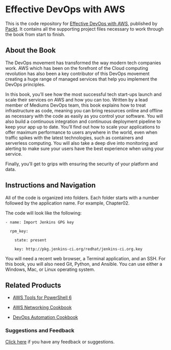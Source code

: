 # Effective DevOps with AWS
This is the code repository for [Effective DevOps with AWS](https://www.packtpub.com/application-development/effective-devops-aws?utm_source=github&utm_medium=repository&utm_campaign=9781786466815), published by [Packt](https://www.packtpub.com/?utm_source=github). It contains all the supporting project files necessary to work through the book from start to finish.
## About the Book
The DevOps movement has transformed the way modern tech companies work. AWS which has been on the forefront of the Cloud computing revolution has also been a key contributor of this DevOps movement creating a huge range of managed services that help you implement the DevOps principles.

In this book, you’ll see how the most successful tech start-ups launch and scale their services on AWS and how you can too. Written by a lead member of Mediums DevOps team, this book explains how to treat infrastructure as code, meaning you can bring resources online and offline as necessary with the code as easily as you control your software. You will also build a continuous integration and continuous deployment pipeline to keep your app up to date. You’ll find out how to scale your applications to offer maximum performance to users anywhere in the world, even when traffic spikes with the latest technologies, such as containers and serverless computing. You will also take a deep dive into monitoring and alerting to make sure your users have the best experience when using your service.

Finally, you’ll get to grips with ensuring the security of your platform and data.
## Instructions and Navigation
All of the code is organized into folders. Each folder starts with a number followed by the application name. For example, Chapter02.



The code will look like the following:
```
- name: Import Jenkins GPG key

  rpm_key:

    state: present

    key: http://pkg.jenkins-ci.org/redhat/jenkins-ci.org.key 
```

You will need a recent web browser, a Terminal application, and an SSH. For this book, you will also need Git, Python, and Ansible. You can use either a Windows, Mac, or Linux operating system.

## Related Products
* [AWS Tools for PowerShell 6](https://www.packtpub.com/networking-and-servers/aws-tools-powershell-6?utm_source=github&utm_medium=repository&utm_campaign=9781785884078)

* [AWS Networking Cookbook](https://www.packtpub.com/virtualization-and-cloud/aws-networking-cookbook?utm_source=github&utm_medium=repository&utm_campaign=9781787123243)

* [DevOps Automation Cookbook](https://www.packtpub.com/networking-and-servers/devops-automation-cookbook?utm_source=github&utm_medium=repository&utm_campaign=9781784392826)

### Suggestions and Feedback
[Click here](https://docs.google.com/forms/d/e/1FAIpQLSe5qwunkGf6PUvzPirPDtuy1Du5Rlzew23UBp2S-P3wB-GcwQ/viewform) if you have any feedback or suggestions.
